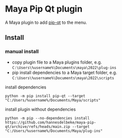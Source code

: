 # Maya Pip Qt plugin

A Maya plugin to add [pip-qt](https://github.com/hannesdelbeke/pip-qt) to the menu. 

## Install
### manual install
- copy plugin file to a Maya plugins folder, e.g. `C:\Users\%username%\Documents\maya\2022\plug-ins`
- pip install dependencies to a Maya target folder, e.g. `C:\Users\%username%\Documents\maya\2022\scripts`

install dependencies
```
python -m pip install pip-qt --target "C:/Users/%username%/Documents/Maya/scripts"
```
install plugin without dependencies
```
python -m pip --no-dependencies install https://github.com/hannesdelbeke/maya-pip-qt/archive/refs/heads/main.zip --target "C:/Users/%username%/Documents/Maya/plug-ins"
```
